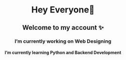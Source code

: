 <h1 align="center">Hey Everyone👋 </h1>
<h2 align="center"> Welcome to my account ✨</h2>
<h3 align="center">I’m currently working on Web Designing</h3>
<h4 align="center"> I’m currently learning Python and Backend Development</h4>

<!--
**nishatcse25/nishatcse25** is a ✨ _special_ ✨ repository because its `README.md` (this file) appears on your GitHub profile.

Here are some ideas to get you started:

 <h4 align="center">I’m currently working on Web Designing</h4>
 <h4 align="center"> I’m currently learning Python and Backend Development</h4>
- 👯 I’m looking to collaborate on ...
- 🤔 I’m looking for help with ...
- 💬 Ask me about ...
- 📫 How to reach me: ...
- 😄 Pronouns: ...
- ⚡ Fun fact: ...
-->

